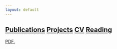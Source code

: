 ```yaml
---
layout: default
---
```



## [Publications](./publications-page.html) [Projects](./publications-page.html) [CV](https://github.com/laibamehnaz/laibamehnaz.github.io/LaibaMehnaz_Resume_2020.pdf) [Reading](./publications-page.html)


<a href="laibamehnaz.github.io/LaibaMehnaz_Resume_2020.pdf" target="_blank">PDF.</a>
